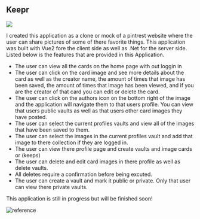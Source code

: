 ## Keepr

<img class="img-responsive" src="https://images.unsplash.com/photo-1462045504115-6c1d931f07d1?ixlib=rb-1.2.1&auto=format&fit=crop&w=1951&q=80">

I created this application as a clone or mock of a pintrest website where the user can share pictures of some of there favorite things. This application was built with Vue2 fore the client side as well as .Net for the server side. Listed below is the features that are provided in this Application. 

- The user can view all the cards on the home page with out loggin in
- The user can click on the card image and see more details about the card as well as the creator name, the amount of times that image has been saved, the amount   of times that image has been viewed, and if you are the creator of that card you can edit or delete the card.
- The user can click on the authors icon on the bottom right of the image and the application will navigate them to that users profile. You can view that users     public vaults as well as that users other card images they have posted.
- The user can select the current profiles vaults and view all of the images that have been saved to them.
- The user can select the images in the current profiles vault and add that image to there collection if they are logged in.
- The user can view there profile page and create vaults and image cards or (keeps)
- The user can delete and edit card images in there profile as well as delete vaults.
- All deletes require a confirmation before being excuted.
- The user can create a vault and mark it public or private. Only that user can view there private vaults. 


This application is still in progress but will be finished soon!



![reference](./References.png)

